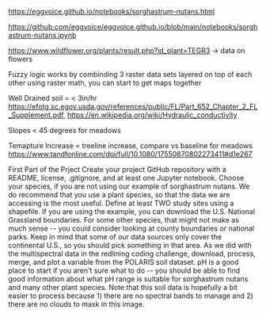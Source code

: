 https://eggvoice.github.io/notebooks/sorghastrum-nutans.html

https://github.com/eggvoice/eggvoice.github.io/blob/main/notebooks/sorghastrum-nutans.ipynb

https://www.wildflower.org/plants/result.php?id_plant=TEGR3 -> data on flowers


Fuzzy logic works by combinding 3 raster data sets layered on top of each other using raster math, you can start to get maps together

Well Drained soil = < 3in/hr https://efotg.sc.egov.usda.gov/references/public/FL/Part_652_Chapter_2_FL_Supplement.pdf, https://en.wikipedia.org/wiki/Hydraulic_conductivity


Slopes < 45 degrees for meadows 

Temapture Increase = treeline increase, compare vs baseline for meadows https://www.tandfonline.com/doi/full/10.1080/17550870802273411#d1e267

First Part of the Prject 
Create your project GitHub repository with a README, license, .gitignore, and at least one Jupyter notebook.
Choose your species, if you are not using our example of sorghastrum nutans. We do recommend that you use a plant species, so that the data we are accessing is the most useful.
Define at least TWO study sites using a shapefile. If you are using the example, you can download the U.S. National Grassland boundaries. For some other species, that might not make as much sense -- you could consider looking at county boundaries or national parks. Keep in mind that some of our data sources only cover the continental U.S., so you should pick something in that area.
As we did with the multispectral data in the redlining coding challenge, download, process, merge, and plot a variable from the POLARIS soil dataset. pH is a good place to start if you aren't sure what to do -- you should be able to find good information about what pH range is suitable for sorghastrum nutans and many other plant species. Note that this soil data is hopefully a bit easier to process because 1) there are no spectral bands to manage and 2) there are no clouds to mask in this image.
